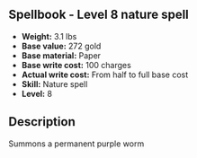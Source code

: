 ## Spellbook - Level 8 nature spell

- **Weight:** 3.1 lbs
- **Base value:** 272 gold
- **Base material:** Paper
- **Base write cost:** 100 charges
- **Actual write cost:** From half to full base cost
- **Skill:** Nature spell
- **Level:** 8

## Description

Summons a permanent purple worm
